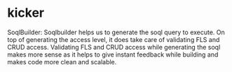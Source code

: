 # kicker






SoqlBuilder:
Soqlbuilder  helps us to generate the soql query to execute. On top of generating the access level, it does take care of validating FLS and CRUD access.
Validating FLS and CRUD access while generating the soql makes more sense as it helps to give instant feedback while building and makes code more clean and scalable.
